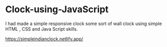 # Clock-using-JavaScript
I had made a simple responsive clock some sort of wall clock using simple HTML , CSS and Java Script skills.

https://simpleindianclock.netlify.app/
